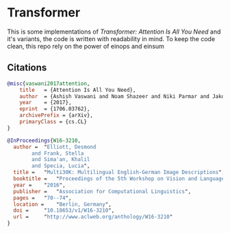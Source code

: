 # Transformer

This is some implementations of  *Transformer: Attention Is All You Need*  and it's variants, the code is written with readability in mind. To keep the code clean, this repo rely on the power of einops and einsum 

## Citations

```bibtex
@misc{vaswani2017attention,
    title   = {Attention Is All You Need},
    author  = {Ashish Vaswani and Noam Shazeer and Niki Parmar and Jakob Uszkoreit and Llion Jones and Aidan N. Gomez and Lukasz Kaiser and Illia Polosukhin},
    year    = {2017},
    eprint  = {1706.03762},
    archivePrefix = {arXiv},
    primaryClass = {cs.CL}
}
```
```bibtex
@InProceedings{W16-3210,
  author = 	"Elliott, Desmond
		and Frank, Stella
		and Sima'an, Khalil
		and Specia, Lucia",
  title = 	"Multi30K: Multilingual English-German Image Descriptions",
  booktitle = 	"Proceedings of the 5th Workshop on Vision and Language",
  year = 	"2016",
  publisher = 	"Association for Computational Linguistics",
  pages = 	"70--74",
  location = 	"Berlin, Germany",
  doi = 	"10.18653/v1/W16-3210",
  url = 	"http://www.aclweb.org/anthology/W16-3210"
}
```
